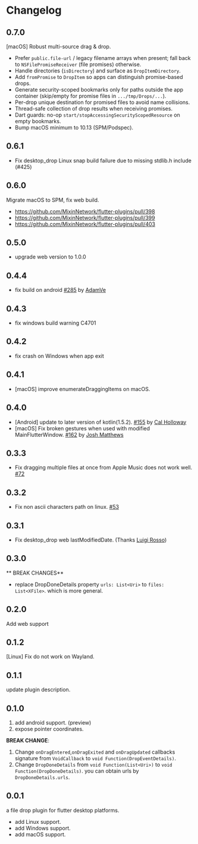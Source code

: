 # Changelog

## 0.7.0

[macOS] Robust multi-source drag & drop.

* Prefer `public.file-url` / legacy filename arrays when present; fall back to
  `NSFilePromiseReceiver` (file promises) otherwise.
* Handle directories (`isDirectory`) and surface as `DropItemDirectory`.
* Add `fromPromise` to `DropItem` so apps can distinguish promise-based drops.
* Generate security-scoped bookmarks only for paths outside the app container
  (skip/empty for promise files in `.../tmp/Drops/...`).
* Per-drop unique destination for promised files to avoid name collisions.
* Thread-safe collection of drop results when receiving promises.
* Dart guards: no-op `start/stopAccessingSecurityScopedResource` on empty
  bookmarks.
* Bump macOS minimum to 10.13 (SPM/Podspec).

## 0.6.1

* Fix desktop_drop Linux snap build failure due to missing stdlib.h include (#425)

## 0.6.0

Migrate macOS to SPM, fix web build.

* https://github.com/MixinNetwork/flutter-plugins/pull/398
* https://github.com/MixinNetwork/flutter-plugins/pull/399
* https://github.com/MixinNetwork/flutter-plugins/pull/403

## 0.5.0

* upgrade web version to 1.0.0

## 0.4.4

* fix build on android [#285](https://github.com/MixinNetwork/flutter-plugins/pull/285)
  by [AdamVe](https://github.com/AdamVe)

## 0.4.3

* fix windows build warning C4701

## 0.4.2

* fix crash on Windows when app exit

## 0.4.1

* [macOS] improve enumerateDraggingItems on macOS.

## 0.4.0

* [Android] update to later version of kotlin(1.5.2). [#155](https://github.com/MixinNetwork/flutter-plugins/pull/155)
  by [Cal Holloway](https://github.com/CalHoll)
* [macOS] Fix broken gestures when used with modified
  MainFlutterWindow. [#162](https://github.com/MixinNetwork/flutter-plugins/pull/162)
  by [Josh Matthews](https://github.com/jmatth)

## 0.3.3

* Fix dragging multiple files at once from Apple Music does not work
  well. [#72](https://github.com/MixinNetwork/flutter-plugins/issues/72)

## 0.3.2

* Fix non ascii characters path on linux. [#53](https://github.com/MixinNetwork/flutter-plugins/issues/53)

## 0.3.1

* Fix desktop_drop web lastModifiedDate. (Thanks [Luigi Rosso](https://github.com/luigi-rosso))

## 0.3.0

** BREAK CHANGES**

* replace DropDoneDetails property `urls: List<Uri>` to `files: List<XFile>`. which is more general.

## 0.2.0

Add web support

## 0.1.2

[Linux] Fix do not work on Wayland.

## 0.1.1

update plugin description.

## 0.1.0

1. add android support. (preview)
2. expose pointer coordinates.

**BREAK CHANGE**:

1. Change `onDragEntered`,`onDragExited` and `onDragUpdated` callbacks signature from `VoidCallback`
   to `void Function(DropEventDetails)`.
2. Change `DropDoneDetails` from `void Function(List<Uri>)` to `void Function(DropDoneDetails)`. you can obtain urls
   by `DropDoneDetails.urls`.

## 0.0.1

a file drop plugin for flutter desktop platforms.

* add Linux support.
* add Windows support.
* add macOS support.
